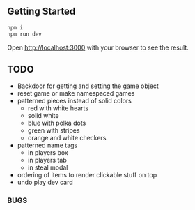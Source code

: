 ## Getting Started

```bash
npm i
npm run dev
```

Open [http://localhost:3000](http://localhost:3000) with your browser to see the result.

## TODO

- Backdoor for getting and setting the game object
- reset game or make namespaced games
- patterned pieces instead of solid colors
  - red with white hearts
  - solid white
  - blue with polka dots
  - green with stripes
  - orange and white checkers
- patterned name tags
  - in players box
  - in players tab
  - in steal modal
- ordering of items to render clickable stuff on top
- undo play dev card

### BUGS
